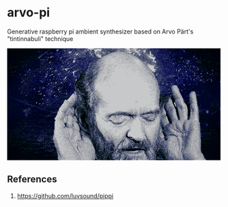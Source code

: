 # arvo-pi
Generative raspberry pi ambient synthesizer based on Arvo Pärt's "tintinnabuli" technique 

![Arvo Pärt hearing the cosmos](cosmic-arvo.gif)

## References
1. https://github.com/luvsound/pippi